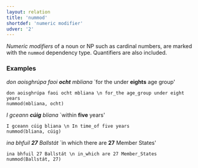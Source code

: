 ```yaml
---
layout: relation
title: 'nummod'
shortdef: 'numeric modifier'
udver: '2'
---
```


*Numeric modifiers* of a noun or NP such as cardinal numbers, are marked with the `nummod` dependency type. Quantifiers are also included.

### Examples

_don aoisghrúpa faoi <b>ocht</b> mbliana_ `for the under <b>eights</b> age group'

~~~ sdparse
don aoisghrúpa faoi ocht mbliana \n for_the age_group under eight years
nummod(mbliana, ocht)
~~~

_I gceann <b>cúig</b> bliana_ `within <b>five</b> years'

~~~ sdparse
I gceann cúig bliana \n In time_of five years
nummod(bliana, cúig)
~~~

_ina bhfuil <b>27</b> Ballstát_ `in which there are <b>27</b> Member States'

~~~ sdparse
ina bhfuil 27 Ballstát \n in_which are 27 Member_States
nummod(Ballstát, 27)
~~~
<!-- Interlanguage links updated Ne 5. května 2024, 18:21:30 CEST -->
